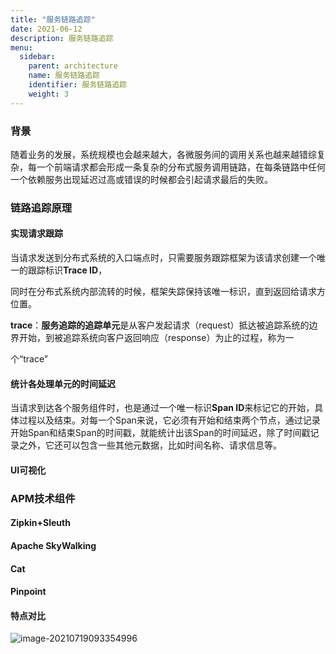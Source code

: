 ```yaml
---
title: "服务链路追踪"
date: 2021-06-12
description: 服务链路追踪
menu:
  sidebar:
    parent: architecture
    name: 服务链路追踪
    identifier: 服务链路追踪
    weight: 3
---
```




### 背景

随着业务的发展，系统规模也会越来越大，各微服务间的调用关系也越来越错综复杂，每一个前端请求都会形成一条复杂的分布式服务调用链路，在每条链路中任何一个依赖服务出现延迟过高或错误的时候都会引起请求最后的失败。

### 链路追踪原理

#### 实现请求跟踪

当请求发送到分布式系统的入口端点时，只需要服务跟踪框架为该请求创建一个唯一的跟踪标识**Trace ID**，

同时在分布式系统内部流转的时候，框架失踪保持该唯一标识，直到返回给请求方位置。

**trace**：**服务追踪的追踪单元**是从客户发起请求（request）抵达被追踪系统的边界开始，到被追踪系统向客户返回响应（response）为止的过程，称为一

个“trace”

#### 统计各处理单元的时间延迟

当请求到达各个服务组件时，也是通过一个唯一标识**Span ID**来标记它的开始，具体过程以及结束。对每一个Span来说，它必须有开始和结束两个节点，通过记录开始Span和结束Span的时间戳，就能统计出该Span的时间延迟，除了时间戳记录之外，它还可以包含一些其他元数据，比如时间名称、请求信息等。

#### UI可视化



### APM技术组件

#### Zipkin+Sleuth

#### Apache SkyWalking

#### Cat

#### Pinpoint

#### 特点对比



![image-20210719093354996](https://gitee.com/fengzhenbing/picgo/raw/master/image-20210719093354996.png)